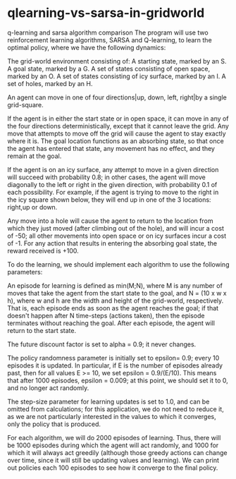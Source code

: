 # qlearning-vs-sarsa-in-gridworld
q-learning and sarsa algorithm comparison
The program will use two reinforcement learning algorithms, SARSA and Q-learning,
to learn the optimal policy, where we have the following dynamics:

The grid-world environment consisting of:
A starting state, marked by an S.
A goal state, marked by a G.
A set of states consisting of open space, marked by an O.
A set of states consisting of icy surface, marked by an I.
A set of holes, marked by an H.

An agent can move in one of four directions|up, down, left, right|by a single grid-square.

If the agent is in either the start state or in open space, it can move in any of the four
directions deterministically, except that it cannot leave the grid. Any move that attempts to
move off the grid will cause the agent to stay exactly where it is. The goal location functions
as an absorbing state, so that once the agent has entered that state, any movement has no
effect, and they remain at the goal.

If the agent is on an icy surface, any attempt to move in a given direction will succeed with
probability 0.8; in other cases, the agent will move diagonally to the left or right in the given
direction, with probability 0.1 of each possibility. For example, if the agent is trying to move
to the right in the icy square shown below, they will end up in one of the 3 locations: right,up or down.

Any move into a hole will cause the agent to return to the location from which they just
moved (after climbing out of the hole), and will incur a cost of -50; all other movements into
open space or on icy surfaces incur a cost of -1. For any action that results in entering the
absorbing goal state, the reward received is +100.

To do the learning, we should implement each algorithm to use the following parameters:

An episode for learning is defined as min(M;N), where M is any number of moves that take
the agent from the start state to the goal, and N = (10 x w x h), where w and h are the
width and height of the grid-world, respectively. That is, each episode ends as soon as the
agent reaches the goal; if that doesn't happen after N time-steps (actions taken), then the
episode terminates without reaching the goal. After each episode, the agent will return to
the start state.

The future discount factor is set to alpha = 0.9; it never changes.

The policy randomness parameter is initially set to epsilon= 0.9; every 10 episodes it is updated.
In particular, if E is the number of episodes already past, then for all values E >= 10, we
set epsilon = 0.9/(E/10). This means that after 1000 episodes, epsilon = 0.009; at this point, we should
set it to 0, and no longer act randomly.

The step-size parameter for learning updates is set to 1.0, and can be omitted from
calculations; for this application, we do not need to reduce it, as we are not particularly
interested in the values to which it converges, only the policy that is produced.

For each algorithm, we will do 2000 episodes of learning. Thus, there will be 1000 episodes during
which the agent will act randomly, and 1000 for which it will always act greedily (although those
greedy actions can change over time, since it will still be updating values and learning). 
We can print out policies each 100 episodes to see how it converge to the final policy.
